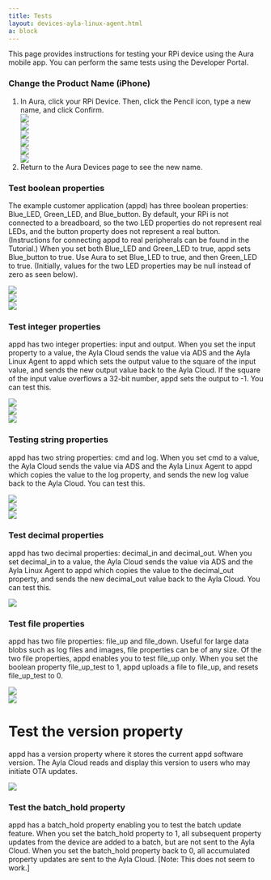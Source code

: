 ```yaml
---
title: Tests
layout: devices-ayla-linux-agent.html
a: block
---
```


This page provides instructions for testing your RPi device using the Aura mobile app. You can perform the same tests using the Developer Portal.

### Change the Product Name (iPhone)

<ol>
<li>In Aura, click your RPi Device. Then, click the Pencil icon, type a new name, and click Confirm.

<div class="row">
<div class="col-lg-4 col-md-6 col-sm-12">
<img class="img-fluid" src="../registration/aura-006.jpg">
</div>
<div class="col-lg-4 col-md-6 col-sm-12">
<img class="img-fluid" src="aura-007.jpg">
</div>
<div class="col-lg-4 col-md-6 col-sm-12">
<img class="img-fluid" src="aura-008.jpg">
</div>

<div class="col-lg-4 col-md-6 col-sm-12">
<img class="img-fluid" src="aura-009.jpg">
</div>
<div class="col-lg-4 col-md-6 col-sm-12">
<img class="img-fluid" src="aura-010.jpg">
</div>
<div class="col-lg-4 col-md-6 col-sm-12">
<img class="img-fluid" src="aura-011.jpg">
</div>
</div>
</li>

<li>Return to the Aura Devices page to see the new name.</li>
</ol>

### Test boolean properties

The example customer application (appd) has three boolean properties: Blue_LED, Green_LED, and Blue_button. By default, your RPi is not connected to a breadboard, so the two LED properties do not represent real LEDs, and the button property does not represent a real button. (Instructions for connecting appd to real peripherals can be found in the Tutorial.) When you set both Blue_LED and Green_LED to true, appd sets Blue_button to true. Use Aura to set Blue_LED to true, and then Green_LED to true. (Initially, values for the two LED properties may be null instead of zero as seen below).

<div class="row">
<div class="col-lg-4 col-md-6 col-sm-12">
<img class="img-fluid" src="aura-013.jpg">
</div>
<div class="col-lg-4 col-md-6 col-sm-12">
<img class="img-fluid" src="aura-014.jpg">
</div>
<div class="col-lg-4 col-md-6 col-sm-12">
<img class="img-fluid" src="aura-015.jpg">
</div>
</div>

### Test integer properties 

appd has two integer properties: input and output. When you set the input property to a value, the Ayla Cloud sends the value via ADS and the Ayla Linux Agent to appd which sets the output value to the square of the input value, and sends the new output value back to the Ayla Cloud. If the square of the input value overflows a 32-bit number, appd sets the output to -1. You can test this.

<div class="row">
<div class="col-lg-4 col-md-6 col-sm-12">
<img class="img-fluid" src="aura-016.jpg">
</div>
<div class="col-lg-4 col-md-6 col-sm-12">
<img class="img-fluid" src="aura-017.jpg">
</div>
<div class="col-lg-4 col-md-6 col-sm-12">
<img class="img-fluid" src="aura-018.jpg">
</div>
</div>

### Testing string properties

appd has two string properties: cmd and log. When you set cmd to a value, the Ayla Cloud sends the value via ADS and the Ayla Linux Agent to appd which copies the value to the log property, and sends the new log value back to the Ayla Cloud. You can test this.

<div class="row align-items-center">
<div class="col-lg-4 col-md-6 col-sm-12">
<img class="img-fluid" src="aura-019.jpg">
</div>
<div class="col-lg-4 col-md-6 col-sm-12">
<img class="img-fluid" src="aura-020.jpg">
</div>
<div class="col-lg-4 col-md-6 col-sm-12">
<img class="img-fluid" src="monarch-butterfly.jpg">
</div>
</div>

### Test decimal properties

appd has two decimal properties: decimal_in and decimal_out. When you set decimal_in to a value, the Ayla Cloud sends the value via ADS and the Ayla Linux Agent to appd which copies the value to the decimal_out property, and sends the new decimal_out value back to the Ayla Cloud. You can test this.

<div class="row align-items-center">
<div class="col-lg-4 col-md-6 col-sm-12">
<img class="img-fluid" src="aura-021.jpg">
</div>
</div>

### Test file properties

appd has two file properties: file_up and file_down. Useful for large data blobs such as log files and images, file properties can be of any size. Of the two file properties, appd enables you to test file_up only. When you set the boolean property file_up_test to 1, appd uploads a file to file_up, and resets file_up_test to 0.

<div class="row align-items-center">
<div class="col-lg-4 col-md-6 col-sm-12">
<img class="img-fluid" src="aura-022.jpg">
</div>
<div class="col-lg-4 col-md-6 col-sm-12">
<img class="img-fluid" src="aura-023.jpg">
</div>
</div>

<h1>Test the version property</h1>

appd has a version property where it stores the current appd software version. The Ayla Cloud reads and display this version to users who may initiate OTA updates. 

<div class="row align-items-center">
<div class="col-lg-4 col-md-6 col-sm-12">
<img class="img-fluid" src="version.jpg">
</div>
</div>

### Test the batch_hold property

appd has a batch_hold property enabling you to test the batch update feature. When you set the batch_hold property to 1, all subsequent property updates from the device are added to a batch, but are not sent to the Ayla Cloud. When you set the batch_hold property back to 0, all accumulated property updates are sent to the Ayla Cloud. [Note: This does not seem to work.]
